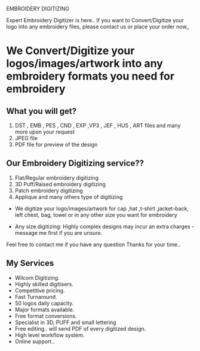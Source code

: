 EMBROIDERY DIGITIZING

Expert Embroidery Digitizer is here..
If you want to Convert/Digitize your logo into any embroidery files, please contact us or place your order now,,

# We Convert/Digitize your logos/images/artwork into any embroidery formats you need for embroidery

## What you will get? 

1. DST , EMB , PES , CND , EXP ,VP3 , JEF , HUS , ART files and many more upon your request 
2. JPEG file
3. PDF file for preview of the design 

## Our Embroidery Digitizing service??

1. Flat/Regular embroidery digitizing
2. 3D Puff/Raised embroidery digitizing
3. Patch embroidery digitizing
4. Applique and many others type of digitizing

* We digitize your logo/images/artwork for cap ,hat ,t-shirt ,jacket-back, left chest, bag, towel or in any other size you want for embroidery

* Any size digitizing: Highly complex designs may incur an extra charges - message me first if you are unsure.

Feel free to contact me if you have any question
Thanks for your time..

## My Services 

* Wilcom Digitizing.
* Highly skilled digitisers.
* Competitive pricing.
* Fast Turnaround.
* 50 logos daily capacity.
* Major formats available.
* Free format conversions.
* Specialist in 3D, PUFF and small lettering
* Free editing.. will send PDF of every digitized design.
* High level workflow system.
* Online support..